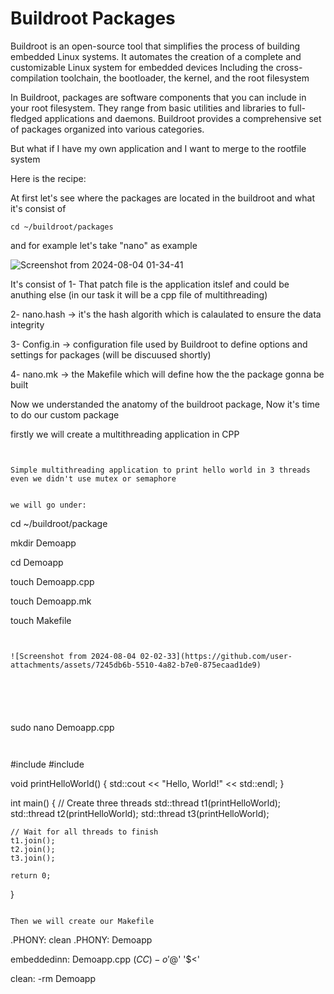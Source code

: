 # Buildroot Packages

Buildroot is an open-source tool that simplifies the process of building embedded Linux systems.
It automates the creation of a complete and customizable Linux system for embedded devices
Including the cross-compilation toolchain, the bootloader, the kernel, and the root filesystem


In Buildroot, packages are software components that you can include in your root filesystem.
They range from basic utilities and libraries to full-fledged applications and daemons.
Buildroot provides a comprehensive set of packages organized into various categories.


But what if I have my own application and I want to merge to the rootfile system


Here is the recipe:

At first let's see where the packages are located in the buildroot and what it's consist of

```
cd ~/buildroot/packages
```

and for example let's take "nano" as example

![Screenshot from 2024-08-04 01-34-41](https://github.com/user-attachments/assets/828593c4-8c29-4b61-ba69-4b1118ea76b7)



It's consist of
  1- That patch file is the application itslef and could be anuthing else (in our task it will be a cpp file of multithreading)

  2- nano.hash -> it's the hash algorith which is calaulated to ensure the data integrity 

  3- Config.in -> configuration file used by Buildroot to define options and settings for packages (will be discuused shortly)

  4- nano.mk -> the Makefile which will define how the the package gonna be built



Now we understanded the anatomy of the buildroot package, Now it's time to do our custom package




firstly we will create a multithreading application in CPP


```


Simple multithreading application to print hello world in 3 threads even we didn't use mutex or semaphore


we will go under:

```
cd ~/buildroot/package

mkdir Demoapp

cd Demoapp

touch Demoapp.cpp

touch Demoapp.mk

touch Makefile

```


![Screenshot from 2024-08-04 02-02-33](https://github.com/user-attachments/assets/7245db6b-5510-4a82-b7e0-875ecaad1de9)






```
sudo nano Demoapp.cpp
```


```
#include <iostream>
#include <thread>

void printHelloWorld() {
    std::cout << "Hello, World!" << std::endl;
}

int main() {
    // Create three threads
    std::thread t1(printHelloWorld);
    std::thread t2(printHelloWorld);
    std::thread t3(printHelloWorld);

    // Wait for all threads to finish
    t1.join();
    t2.join();
    t3.join();

    return 0;
}


```

Then we will create our Makefile
```
.PHONY: clean
.PHONY: Demoapp

embeddedinn: Demoapp.cpp
    $(CC) -o '$@' '$<'

clean:
    -rm Demoapp

```



